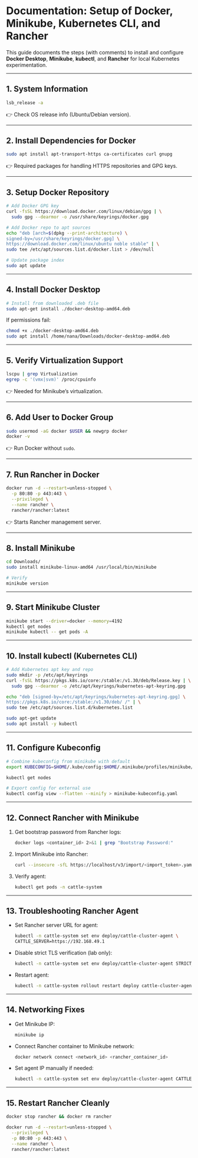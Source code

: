 # Documentation: Setup of Docker, Minikube, Kubernetes CLI, and Rancher

This guide documents the steps (with comments) to install and configure **Docker Desktop**, **Minikube**, **kubectl**, and **Rancher** for local Kubernetes experimentation.

---

## 1. System Information

```bash
lsb_release -a
```

👉 Check OS release info (Ubuntu/Debian version).

---

## 2. Install Dependencies for Docker

```bash
sudo apt install apt-transport-https ca-certificates curl gnupg
```

👉 Required packages for handling HTTPS repositories and GPG keys.

---

## 3. Setup Docker Repository

```bash
# Add Docker GPG key
curl -fsSL https://download.docker.com/linux/debian/gpg | \
  sudo gpg --dearmor -o /usr/share/keyrings/docker.gpg

# Add Docker repo to apt sources
echo "deb [arch=$(dpkg --print-architecture) \
signed-by=/usr/share/keyrings/docker.gpg] \
https://download.docker.com/linux/ubuntu noble stable" | \
sudo tee /etc/apt/sources.list.d/docker.list > /dev/null

# Update package index
sudo apt update
```

---

## 4. Install Docker Desktop

```bash
# Install from downloaded .deb file
sudo apt-get install ./docker-desktop-amd64.deb
```

If permissions fail:

```bash
chmod +x ./docker-desktop-amd64.deb
sudo apt install /home/nana/Downloads/docker-desktop-amd64.deb
```

---

## 5. Verify Virtualization Support

```bash
lscpu | grep Virtualization
egrep -c '(vmx|svm)' /proc/cpuinfo
```

👉 Needed for Minikube’s virtualization.

---

## 6. Add User to Docker Group

```bash
sudo usermod -aG docker $USER && newgrp docker
docker -v
```

👉 Run Docker without `sudo`.

---

## 7. Run Rancher in Docker

```bash
docker run -d --restart=unless-stopped \
  -p 80:80 -p 443:443 \
  --privileged \
  --name rancher \
  rancher/rancher:latest
```

👉 Starts Rancher management server.

---

## 8. Install Minikube

```bash
cd Downloads/
sudo install minikube-linux-amd64 /usr/local/bin/minikube

# Verify
minikube version
```

---

## 9. Start Minikube Cluster

```bash
minikube start --driver=docker --memory=4192
kubectl get nodes
minikube kubectl -- get pods -A
```

---

## 10. Install kubectl (Kubernetes CLI)

```bash
# Add Kubernetes apt key and repo
sudo mkdir -p /etc/apt/keyrings
curl -fsSL https://pkgs.k8s.io/core:/stable:/v1.30/deb/Release.key | \
  sudo gpg --dearmor -o /etc/apt/keyrings/kubernetes-apt-keyring.gpg

echo "deb [signed-by=/etc/apt/keyrings/kubernetes-apt-keyring.gpg] \
https://pkgs.k8s.io/core:/stable:/v1.30/deb/ /" | \
sudo tee /etc/apt/sources.list.d/kubernetes.list

sudo apt-get update
sudo apt install -y kubectl
```

---

## 11. Configure Kubeconfig

```bash
# Combine kubeconfig from minikube with default
export KUBECONFIG=$HOME/.kube/config:$HOME/.minikube/profiles/minikube/client.config

kubectl get nodes

# Export config for external use
kubectl config view --flatten --minify > minikube-kubeconfig.yaml
```

---

## 12. Connect Rancher with Minikube

1. Get bootstrap password from Rancher logs:

   ```bash
   docker logs <container_id> 2>&1 | grep "Bootstrap Password:"
   ```

2. Import Minikube into Rancher:

   ```bash
   curl --insecure -sfL https://localhost/v3/import/<import_token>.yaml | kubectl apply -f -
   ```

3. Verify agent:

   ```bash
   kubectl get pods -n cattle-system
   ```

---

## 13. Troubleshooting Rancher Agent

* Set Rancher server URL for agent:

  ```bash
  kubectl -n cattle-system set env deploy/cattle-cluster-agent \
  CATTLE_SERVER=https://192.168.49.1
  ```
* Disable strict TLS verification (lab only):

  ```bash
  kubectl -n cattle-system set env deploy/cattle-cluster-agent STRICT_VERIFY=false
  ```
* Restart agent:

  ```bash
  kubectl -n cattle-system rollout restart deploy cattle-cluster-agent
  ```

---

## 14. Networking Fixes

* Get Minikube IP:

  ```bash
  minikube ip
  ```
* Connect Rancher container to Minikube network:

  ```bash
  docker network connect <network_id> <rancher_container_id>
  ```
* Set agent IP manually if needed:

  ```bash
  kubectl -n cattle-system set env deploy/cattle-cluster-agent CATTLE_AGENT_IP=192.168.49.2
  ```

---

## 15. Restart Rancher Cleanly

```bash
docker stop rancher && docker rm rancher

docker run -d --restart=unless-stopped \
  --privileged \
  -p 80:80 -p 443:443 \
  --name rancher \
  rancher/rancher:latest
```
 